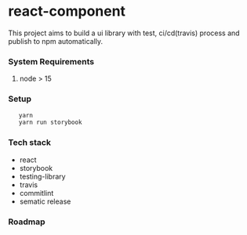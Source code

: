 # react-component
This project aims to build a ui library with test, ci/cd(travis) process and publish to npm automatically.

### System Requirements

1. node > 15

### Setup

```bash
   yarn
   yarn run storybook 
```

### Tech stack

- react
- storybook
- testing-library
- travis
- commitlint
- sematic release

### Roadmap


